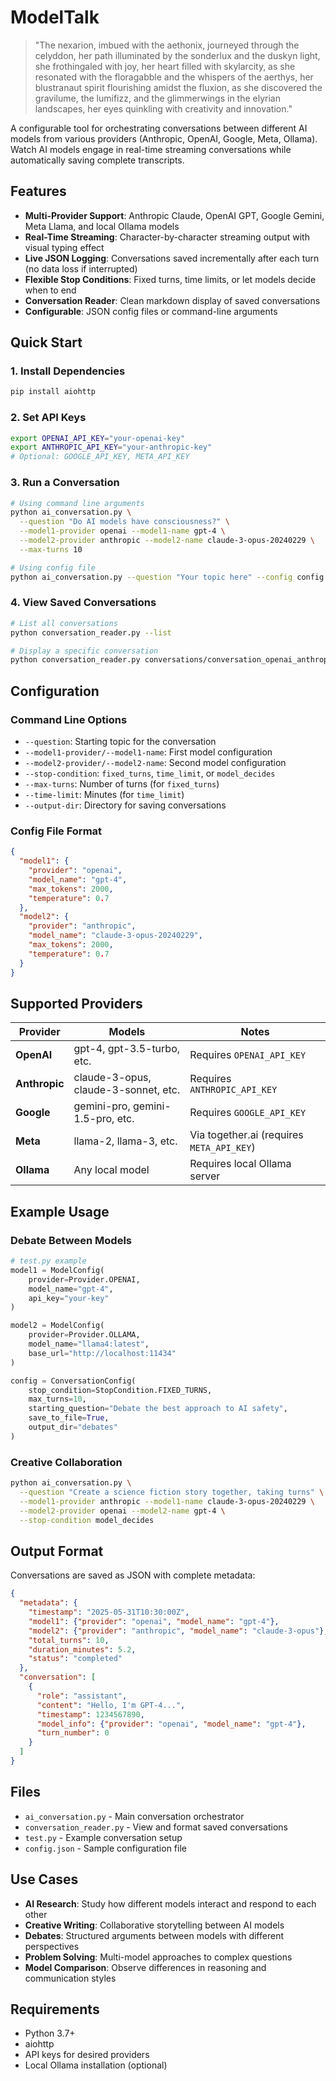 # ModelTalk

>"The nexarion, imbued with the aethonix, journeyed through the celyddon, 
>her path illuminated by the sonderlux and the duskyn light, she frothingaled with joy,
>her heart filled with skylarcity, as she resonated with the floragabble and the whispers 
>of the aerthys, her blustranaut spirit flourishing amidst the fluxion, as she discovered 
>the gravilume, the lumifizz, and the glimmerwings in the elyrian landscapes, 
>her eyes quinkling with creativity and innovation."

A configurable tool for orchestrating conversations between different AI models from various providers (Anthropic, OpenAI, Google, Meta, Ollama). Watch AI models engage in real-time streaming conversations while automatically saving complete transcripts.

## Features

- **Multi-Provider Support**: Anthropic Claude, OpenAI GPT, Google Gemini, Meta Llama, and local Ollama models
- **Real-Time Streaming**: Character-by-character streaming output with visual typing effect
- **Live JSON Logging**: Conversations saved incrementally after each turn (no data loss if interrupted)
- **Flexible Stop Conditions**: Fixed turns, time limits, or let models decide when to end
- **Conversation Reader**: Clean markdown display of saved conversations
- **Configurable**: JSON config files or command-line arguments

## Quick Start

### 1. Install Dependencies
```bash
pip install aiohttp
```

### 2. Set API Keys
```bash
export OPENAI_API_KEY="your-openai-key"
export ANTHROPIC_API_KEY="your-anthropic-key"
# Optional: GOOGLE_API_KEY, META_API_KEY
```

### 3. Run a Conversation
```bash
# Using command line arguments
python ai_conversation.py \
  --question "Do AI models have consciousness?" \
  --model1-provider openai --model1-name gpt-4 \
  --model2-provider anthropic --model2-name claude-3-opus-20240229 \
  --max-turns 10

# Using config file
python ai_conversation.py --question "Your topic here" --config config.json
```

### 4. View Saved Conversations
```bash
# List all conversations
python conversation_reader.py --list

# Display a specific conversation
python conversation_reader.py conversations/conversation_openai_anthropic_20250531_123456.json
```

## Configuration

### Command Line Options
- `--question`: Starting topic for the conversation
- `--model1-provider/--model1-name`: First model configuration
- `--model2-provider/--model2-name`: Second model configuration
- `--stop-condition`: `fixed_turns`, `time_limit`, or `model_decides`
- `--max-turns`: Number of turns (for `fixed_turns`)
- `--time-limit`: Minutes (for `time_limit`)
- `--output-dir`: Directory for saving conversations

### Config File Format
```json
{
  "model1": {
    "provider": "openai",
    "model_name": "gpt-4",
    "max_tokens": 2000,
    "temperature": 0.7
  },
  "model2": {
    "provider": "anthropic", 
    "model_name": "claude-3-opus-20240229",
    "max_tokens": 2000,
    "temperature": 0.7
  }
}
```

## Supported Providers

| Provider | Models | Notes |
|----------|--------|-------|
| **OpenAI** | gpt-4, gpt-3.5-turbo, etc. | Requires `OPENAI_API_KEY` |
| **Anthropic** | claude-3-opus, claude-3-sonnet, etc. | Requires `ANTHROPIC_API_KEY` |
| **Google** | gemini-pro, gemini-1.5-pro, etc. | Requires `GOOGLE_API_KEY` |
| **Meta** | llama-2, llama-3, etc. | Via together.ai (requires `META_API_KEY`) |
| **Ollama** | Any local model | Requires local Ollama server |

## Example Usage

### Debate Between Models
```python
# test.py example
model1 = ModelConfig(
    provider=Provider.OPENAI,
    model_name="gpt-4",
    api_key="your-key"
)

model2 = ModelConfig(
    provider=Provider.OLLAMA,
    model_name="llama4:latest",
    base_url="http://localhost:11434"
)

config = ConversationConfig(
    stop_condition=StopCondition.FIXED_TURNS,
    max_turns=10,
    starting_question="Debate the best approach to AI safety",
    save_to_file=True,
    output_dir="debates"
)
```

### Creative Collaboration
```bash
python ai_conversation.py \
  --question "Create a science fiction story together, taking turns" \
  --model1-provider anthropic --model1-name claude-3-opus-20240229 \
  --model2-provider openai --model2-name gpt-4 \
  --stop-condition model_decides
```

## Output Format

Conversations are saved as JSON with complete metadata:
```json
{
  "metadata": {
    "timestamp": "2025-05-31T10:30:00Z",
    "model1": {"provider": "openai", "model_name": "gpt-4"},
    "model2": {"provider": "anthropic", "model_name": "claude-3-opus"},
    "total_turns": 10,
    "duration_minutes": 5.2,
    "status": "completed"
  },
  "conversation": [
    {
      "role": "assistant",
      "content": "Hello, I'm GPT-4...",
      "timestamp": 1234567890,
      "model_info": {"provider": "openai", "model_name": "gpt-4"},
      "turn_number": 0
    }
  ]
}
```

## Files

- `ai_conversation.py` - Main conversation orchestrator
- `conversation_reader.py` - View and format saved conversations  
- `test.py` - Example conversation setup
- `config.json` - Sample configuration file

## Use Cases

- **AI Research**: Study how different models interact and respond to each other
- **Creative Writing**: Collaborative storytelling between AI models
- **Debates**: Structured arguments between models with different perspectives
- **Problem Solving**: Multi-model approaches to complex questions
- **Model Comparison**: Observe differences in reasoning and communication styles

## Requirements

- Python 3.7+
- aiohttp
- API keys for desired providers
- Local Ollama installation (optional)
